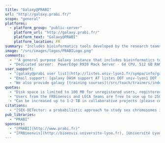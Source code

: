 ```yaml
---
title: "Galaxy@PRABI"
url: "http://galaxy.prabi.fr/"
scope: "general"
platforms:
  - platform_group: "public-server"
    platform_url: "http://galaxy.prabi.fr/"
    platform_text: "Galaxy@PRABI"
    platform_location: FR
summary: "Includes bioinformatics tools developed by the research teams working in the perimeter of the PRABI core facility, including *kissplice/kissDE, TETools, SEX-DETector,* and *priam*."
image: "/src/images/logos/PRABILogo.png"
comments:
  - '"A general purpose Galaxy instance that includes bioinformatics tools developed by the research teams working in the perimeter of the PRABI core facility, including *kissplice/kissDE, TETools, SEX-DETector,* and *priam* available [through our local toolshed instance](http://toolshed.prabi.fr)."'
  - "Dedicated server:  PowerEdge R920 Rack Server - 64 CPU, 512 GB RAM, 15To GB of disk space."
user_support:
  - "[galaxy@prabi user list](http://listes.univ-lyon1.fr/sympa/info/galaxy-user) (in French)"
  - "Email support: [galaxy DASH support AT listes DOT univ-lyon1 DOT fr](mailto:galaxy DASH support AT listes DOT univ-lyon1 DOT fr)"
  - "We also provide galaxy [training courses](/src/teach/trainers/index.md#galaxy_40_prabi_project) for RNA-seq and ChIP-seq data analysis."
quotas:
  - "Disk space is limited to 100 MB for unregistered users, registered users are free to use up to 50 GB."
  - "Users from the FRBioenvis and LECA teams are free to use up to 250 GB disk space."
  - "Can be increased up to 1-2 TB in collaborative projects (please contact [galaxy@PRABI Admins](mailto:galaxy DASH support AT listes DOT univ-lyon1 DOT fr).)"
citations:
  - "[SEX-DETector: a probabilistic approach to study sex chromosomes in non-model organisms](https://doi.org/10.1093/gbe/evw172), Aline Muyle, Jos Käfer, Niklaus Zemp, Sylvain Mousset, Franck Picard, and Gabriel AB Marais, *Genome Biology and Evolution* (2016), doi: 10.1093/gbe/evw172"
pub_libraries:
  - "PRABI"
sponsors:
  - "[PRABI](http://www.prabi.fr)"
  - "[FRBioenvis](http://bioenvis.universite-lyon.fr), [Université Lyon 1](http://www.univ-lyon1.fr), [LECA](http://www-leca.ujf-grenoble.fr)"
---
```


